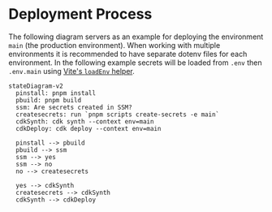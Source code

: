 # Deployment Process

The following diagram servers as an example for deploying the environment `main` (the production environment). When working with multiple environments it is recommended to have separate dotenv files for each environment. In the following example secrets will be loaded from `.env` then `.env.main` using [Vite's `loadEnv` helper](https://vitejs.dev/config/#environment-variables).

```mermaid
stateDiagram-v2
  pinstall: pnpm install
  pbuild: pnpm build
  ssm: Are secrets created in SSM?
  createsecrets: run `pnpm scripts create-secrets -e main`
  cdkSynth: cdk synth --context env=main
  cdkDeploy: cdk deploy --context env=main

  pinstall --> pbuild
  pbuild --> ssm
  ssm --> yes
  ssm --> no
  no --> createsecrets

  yes --> cdkSynth
  createsecrets --> cdkSynth
  cdkSynth --> cdkDeploy
```
